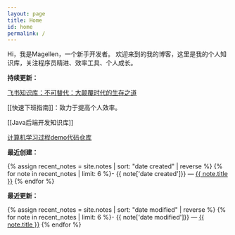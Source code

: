 ```yaml
---
layout: page
title: Home
id: home
permalink: /
---
```

Hi，我是Magellen，一个新手开发者。
欢迎来到的我的博客，这里是我的个人知识库，关注程序员精进、效率工具、个人成长。


**持续更新：**

[飞书知识库：不可替代：大颠覆时代的生存之道](https://kv57sk4imd.feishu.cn/wiki/F36EwpIsDiSZCdk9aSecgl9Qnnd?fromScene=spaceOverview)

[[快速下班指南]]：致力于提高个人效率。

[[Java后端开发知识库]]

[计算机学习过程demo代码仓库](https://gitee.com/greenhands99/computer-system-learning-demo)

**最近创建：**

{% assign recent_notes = site.notes | sort: "date created" | reverse %} {% for note in recent_notes | limit: 6 %}- {{ note['date created']}} — [{{ note.title }}](https://github.com/greenhands-always/Digital-Garden-Of-Magellen/master/_pages/%7B%7B%20note.url%20%7D%7D)
{% endfor %}

**最近更新：**

{% assign recent_notes = site.notes | sort: "date modified" | reverse %} {% for note in recent_notes | limit: 6 %}- {{ note['date modified']}} — [{{ note.title }}](https://github.com/greenhands-always/Digital-Garden-Of-Magellen/master/_pages/%7B%7B%20note.url%20%7D%7D)
{% endfor %}